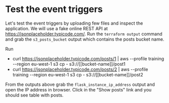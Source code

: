 # Test the event triggers

Let's test the event triggers by uploading few files and inspect the application. We will use a fake online REST API at https://jsonplaceholder.typicode.com/. Run the `terraform output` command and grab the `s3_posts_bucket` output which contains the posts bucket name.

Run

* curl https://jsonplaceholder.typicode.com/posts/1 | aws --profile training --region eu-west-1 s3 cp - s3://[[bucket-name]]/post1
* curl https://jsonplaceholder.typicode.com/posts/2 | aws --profile training --region eu-west-1 s3 cp - s3://[[bucket-name]]/post2

From the outputs above grab the `flask_instance_ip_address` output and open the IP address in browser. Click in the "Show posts" link and you should see table with posts. 